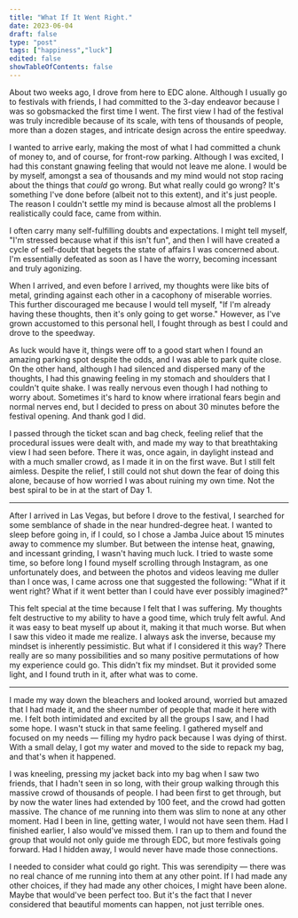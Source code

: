 ```yaml
---
title: "What If It Went Right."
date: 2023-06-04
draft: false
type: "post"
tags: ["happiness","luck"]
edited: false
showTableOfContents: false
---
```


About two weeks ago, I drove from here to EDC alone. Although I usually go to festivals with friends, I had committed to the 3-day endeavor because I was so gobsmacked the first time I went. The first view I had of the festival was truly incredible because of its scale, with tens of thousands of people, more than a dozen stages, and intricate design across the entire speedway.

I wanted to arrive early, making the most of what I had committed a chunk of money to, and of course, for front-row parking. Although I was excited, I had this constant gnawing feeling that would not leave me alone. I would be by myself, amongst a sea of thousands and my mind would not stop racing about the things that *could* go wrong. But what really could go wrong? It's something I've done before (albeit not to this extent), and it's just people. The reason I couldn't settle my mind is because almost all the problems I realistically could face, came from within.

I often carry many self-fulfilling doubts and expectations. I might tell myself, "I'm stressed because what if this isn't fun", and then I will have created a cycle of self-doubt that begets the state of affairs I was concerned about. I'm essentially defeated as soon as I have the worry, becoming incessant and truly agonizing.

When I arrived, and even before I arrived, my thoughts were like bits of metal, grinding against each other in a cacophony of miserable worries. This further discouraged me because I would tell myself, "If I'm already having these thoughts, then it's only going to get worse." However, as I've grown accustomed to this personal hell, I fought through as best I could and drove to the speedway.

As luck would have it, things were off to a good start when I found an amazing parking spot despite the odds, and I was able to park quite close. On the other hand, although I had silenced and dispersed many of the thoughts, I had this gnawing feeling in my stomach and shoulders that I couldn't quite shake. I was really nervous even though I had nothing to worry about. Sometimes it's hard to know where irrational fears begin and normal nerves end, but I decided to press on about 30 minutes before the festival opening. And thank god I did.

I passed through the ticket scan and bag check, feeling relief that the procedural issues were dealt with, and made my way to that breathtaking view I had seen before. There it was, once again, in daylight instead and with a much smaller crowd, as I made it in on the first wave. But I still felt aimless. Despite the relief, I still could not shut down the fear of doing this alone, because of how worried I was about ruining my own time. Not the best spiral to be in at the start of Day 1.

---

After I arrived in Las Vegas, but before I drove to the festival, I searched for some semblance of shade in the near hundred-degree heat. I wanted to sleep before going in, if I could, so I chose a Jamba Juice about 15 minutes away to commence my slumber. But between the intense heat, gnawing, and incessant grinding, I wasn't having much luck. I tried to waste some time, so before long I found myself scrolling through Instagram, as one unfortunately does, and between the photos and videos leaving me duller than I once was, I came across one that suggested the following: "What if it went right? What if it went better than I could have ever possibly imagined?"

This felt special at the time because I felt that I was suffering. My thoughts felt destructive to my ability to have a good time, which truly felt awful. And it was easy to beat myself up about it, making it that much worse. But when I saw this video it made me realize. I always ask the inverse, because my mindset is inherently pessimistic. But what if I considered it this way? There really are so many possibilities and so many positive permutations of how my experience could go. This didn't fix my mindset. But it provided some light, and I found truth in it, after what was to come.

---

I made my way down the bleachers and looked around, worried but amazed that I had made it, and the sheer number of people that made it here with me. I felt both intimidated and excited by all the groups I saw, and I had some hope. I wasn't stuck in that same feeling. I gathered myself and focused on my needs — filling my hydro pack because I was dying of thirst. With a small delay, I got my water and moved to the side to repack my bag, and that's when it happened.

I was kneeling, pressing my jacket back into my bag when I saw two friends, that I hadn't seen in so long, with their group walking through this massive crowd of thousands of people. I had been first to get through, but by now the water lines had extended by 100 feet, and the crowd had gotten massive. The chance of me running into them was slim to none at any other moment. Had I been in line, getting water, I would not have seen them. Had I finished earlier, I also would've missed them. I ran up to them and found the group that would not only guide me through EDC, but more festivals going forward. Had I hidden away, I would never have made those connections.

I needed to consider what could go right. This was serendipity — there was no real chance of me running into them at any other point. If I had made any other choices, if they had made any other choices, I might have been alone. Maybe that would've been perfect too. But it's the fact that I never considered that beautiful moments can happen, not just terrible ones.
